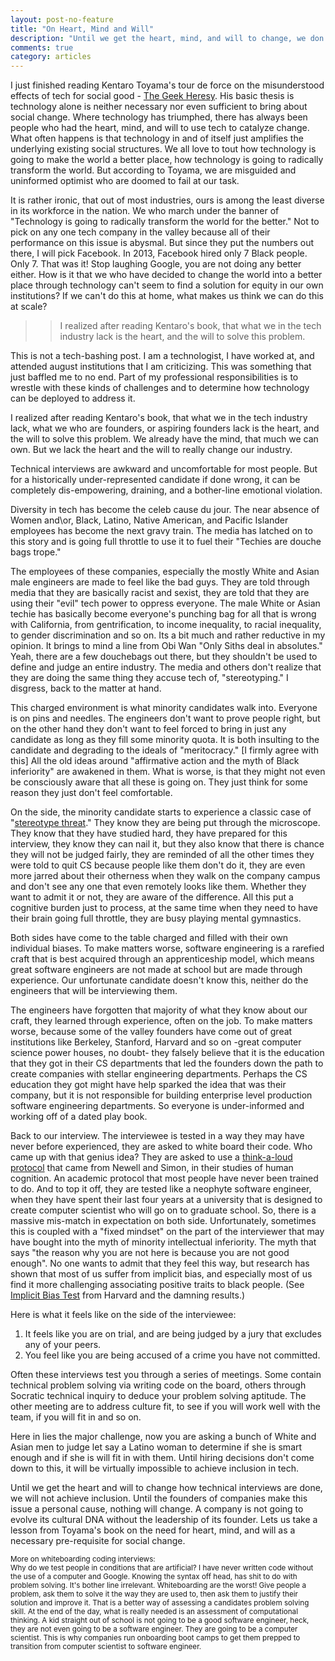 ```yaml
---
layout: post-no-feature
title: "On Heart, Mind and Will"
description: "Until we get the heart, mind, and will to change, we don't. A company is not going to evolve its cultural DNA without the leadership of its founder."
comments: true
category: articles
---
```


I just finished reading Kentaro Toyama's tour de force on the misunderstood effects of tech for social good - [The Geek Heresy](http://geekheresy.org/). His basic thesis is technology alone is neither necessary nor even sufficient to bring about social change. Where technology has triumphed, there has always been people who had the heart, mind, and will to use tech to catalyze change. What often happens is that technology in and of itself just amplifies the underlying existing social structures. We all love to tout how technology is going to make the world a better place, how technology is going to radically transform the world. But according to Toyama, we are misguided and uninformed optimist who are doomed to fail at our task. 

It is rather ironic, that out of most industries, ours is among the least diverse in its workforce in the nation. We who march under the banner of "Technology is going to radically transform the world for the better." Not to pick on any one tech company in the valley because all of their performance on this issue is abysmal. But since they put the numbers out there, I will pick Facebook. In 2013, Facebook hired only 7 Black people. Only 7. That was it! Stop laughing Google, you are not doing any better either. How is it that we who have decided to change the world into a better place through technology can't seem to find a solution for equity in our own institutions? If we can't do this at home, what makes us think we can do this at scale?

> >I realized after reading Kentaro's book, that what we in the tech industry lack is the heart, and the will to solve this problem.

This is not a tech-bashing post. I am a technologist, I have worked at, and attended august institutions that I am criticizing. This was something that just baffled me to no end. Part of my professional responsibilities is to wrestle with these kinds of challenges and to determine how technology can be deployed to address it. 

I realized after reading Kentaro's book, that what we in the tech industry lack, what we who are founders, or aspiring founders lack is the heart, and the will to solve this problem. We already have the mind, that much we can own. But we lack the heart and the will to really change our industry.

Technical interviews are awkward and uncomfortable for most people. But for a historically under-represented candidate if done wrong, it can be completely dis-empowering, draining, and a bother-line emotional violation.

Diversity in tech has become the celeb cause du jour. The near absence of Women and\or, Black, Latino, Native American, and Pacific Islander employees has become the next gravy train. The media has latched on to this story and is going full throttle to use it to fuel their "Techies are douche bags trope." 

The employees of these companies, especially the mostly White and Asian male engineers are made to feel like the bad guys. They are told through media that they are basically racist and sexist, they are told that they are using their "evil" tech power to oppress everyone. The male White or Asian techie has basically become everyone's punching bag for all that is wrong with California, from gentrification, to income inequality, to racial inequality, to gender discrimination and so on. Its a bit much and rather reductive in my opinion. It brings to mind a line from Obi Wan "Only Siths deal in absolutes." Yeah, there are a few douchebags out there, but they shouldn't be used to define and judge an entire industry. The media and others don't realize that they are doing the same thing they accuse tech of, "stereotyping." I disgress, back to the matter at hand.

This charged environment is what minority candidates walk into. Everyone is on pins and needles. The engineers don't want to prove people right, but on the other hand they don't want to feel forced to bring in just any candidate as long as they fill some minority quota. It is both insulting to the candidate and degrading to the ideals of "meritocracy." [I firmly agree with this] All the old ideas around "affirmative action and the myth of Black inferiority" are awakened in them. What is worse, is that they might not even be consciously aware that all these is going on. They just think for some reason they just don't feel comfortable. 

On the side, the minority candidate starts to experience a classic case of "[stereotype threat](http://www.pbs.org/wgbh/pages/frontline/shows/sats/interviews/steele.html)." They know they are being put through the microscope. They know that they have studied hard, they have prepared for this interview, they know they can nail it, but they also know that there is chance they will not be judged fairly, they are reminded of all the other times they were told to quit CS because people like them don't do it, they are even more jarred about their otherness when they walk on the company campus and don't see any one that even remotely looks like them. Whether they want to admit it or not, they are aware of the difference.  All this put a cognitive burden just to process, at the same time when they need to have their brain going full throttle, they are busy playing mental gymnastics. 

Both sides have come to the table charged and filled with their own individual biases. To make matters worse, software engineering is a rarefied craft that is best acquired through an apprenticeship model, which means great software engineers are not made at school but are made through experience. Our unfortunate candidate doesn't know this, neither do the engineers that will be interviewing them.

The engineers have forgotten that majority of what they know about our craft, they learned through experience, often on the job. To make matters worse, because some of the valley founders have come out of great institutions like Berkeley, Stanford, Harvard and so on -great computer science power houses, no doubt- they falsely believe that it is the education that they got in their CS departments that led the founders down the path to create companies with stellar engineering departments. Perhaps the CS education they got might have help sparked the idea that was their company, but it is not responsible for building enterprise level production software engineering departments. So everyone is under-informed and working off of a dated play book. 

Back to our interview. The interviewee is tested in a way they may have never before experienced, they are asked to white board their code. Who came up with that genius idea? They are asked to use a [think-a-loud protocol](https://books.google.com/books?id=znbkHaC8QeMC&pg=PA327&lpg=PA327&dq=Think+a+loud+method+newell+simon&source=bl&ots=a06SZZojrG&sig=DiCA5cLH0ch4V87jKrf1_KB8U0A&hl=en&sa=X&ei=BxmQVeTaIJP8oQTJhZLoCQ&ved=0CFAQ6AEwBw#v=onepage&q=Think%20a%20loud%20method%20newell%20simon&f=false) that came from Newell and Simon, in their studies of human cognition. An academic protocol that most people have never been trained to do. And to top it off, they are tested like a neophyte software engineer, when they have spent their last four years at a university that is designed to create computer scientist who will go on to graduate school. So, there is a massive mis-match in expectation on both side. Unfortunately, sometimes this is coupled with a "fixed mindset" on the part of the interviewer that may have bought into the myth of minority intellectual inferiority. The myth that says "the reason why you are not here is because you are not good enough". No one wants to admit that they feel this way, but research has shown that most of us suffer from implicit bias, and especially most of us find it more challenging associating positive traits to black people. (See [Implicit Bias Test](https://implicit.harvard.edu/implicit/) from Harvard and the damning results.)

Here is what it feels like on the side of the interviewee:<br>
1. It feels like you are on trial, and are being judged by a jury that excludes any of your peers.
2. You feel like you are being accused of a crime you have not committed.

Often these interviews test you through a series of meetings. Some contain technical problem solving via writing code on the board, others through Socratic technical inquiry to deduce your problem solving aptitude. The other meeting are to address culture fit, to see if you will work well with the team, if you will fit in and so on. 

Here in lies the major challenge, now you are asking a bunch of White and Asian men to judge let say a Latino woman to determine if she is smart enough and if she is will fit in with them. Until hiring decisions don't come down to this, it will be virtually impossible to achieve inclusion in tech.

Until we get the heart and will to change how technical interviews are done, we will not achieve inclusion. Until the founders of companies make this issue a personal cause, nothing will change. A company is not going to evolve its cultural DNA without the leadership of its founder. Lets us take a lesson from Toyama's book on the need for heart, mind, and will as a necessary pre-requisite for social change.
 

<small>
More on whiteboarding coding interviews:<br>
Why do we test people in conditions that are artificial? I have never written code without the use of a computer and Google. Knowing the syntax off head, has shit to do with problem solving. It's bother line irrelevant. Whiteboarding are the worst! Give people a problem, ask them to solve it the way they are used to, then ask them to justify their solution and improve it. That is a better way of assessing a candidates problem solving skill. At the end of the day, what is really needed is an assessment of computational thinking. A kid straight out of school is not going to be a good software engineer, heck, they are not even going to be a software engineer. They are going to be a computer scientist. This is why companies run onboarding boot camps to get them prepped to transition from computer scientist to software engineer.
</small>
